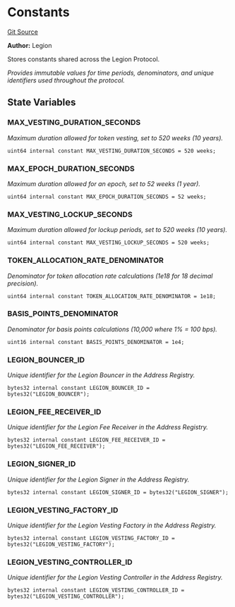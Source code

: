 # Constants
[Git Source](https://github.com/Legion-Team/legion-protocol-contracts/blob/ee293af08cf63f9bfeacc7adda6146d75c306212/src/utils/Constants.sol)

**Author:**
Legion

Stores constants shared across the Legion Protocol.

*Provides immutable values for time periods, denominators, and unique identifiers used throughout the protocol.*


## State Variables
### MAX_VESTING_DURATION_SECONDS
*Maximum duration allowed for token vesting, set to 520 weeks (10 years).*


```solidity
uint64 internal constant MAX_VESTING_DURATION_SECONDS = 520 weeks;
```


### MAX_EPOCH_DURATION_SECONDS
*Maximum duration allowed for an epoch, set to 52 weeks (1 year).*


```solidity
uint64 internal constant MAX_EPOCH_DURATION_SECONDS = 52 weeks;
```


### MAX_VESTING_LOCKUP_SECONDS
*Maximum duration allowed for lockup periods, set to 520 weeks (10 years).*


```solidity
uint64 internal constant MAX_VESTING_LOCKUP_SECONDS = 520 weeks;
```


### TOKEN_ALLOCATION_RATE_DENOMINATOR
*Denominator for token allocation rate calculations (1e18 for 18 decimal precision).*


```solidity
uint64 internal constant TOKEN_ALLOCATION_RATE_DENOMINATOR = 1e18;
```


### BASIS_POINTS_DENOMINATOR
*Denominator for basis points calculations (10,000 where 1% = 100 bps).*


```solidity
uint16 internal constant BASIS_POINTS_DENOMINATOR = 1e4;
```


### LEGION_BOUNCER_ID
*Unique identifier for the Legion Bouncer in the Address Registry.*


```solidity
bytes32 internal constant LEGION_BOUNCER_ID = bytes32("LEGION_BOUNCER");
```


### LEGION_FEE_RECEIVER_ID
*Unique identifier for the Legion Fee Receiver in the Address Registry.*


```solidity
bytes32 internal constant LEGION_FEE_RECEIVER_ID = bytes32("LEGION_FEE_RECEIVER");
```


### LEGION_SIGNER_ID
*Unique identifier for the Legion Signer in the Address Registry.*


```solidity
bytes32 internal constant LEGION_SIGNER_ID = bytes32("LEGION_SIGNER");
```


### LEGION_VESTING_FACTORY_ID
*Unique identifier for the Legion Vesting Factory in the Address Registry.*


```solidity
bytes32 internal constant LEGION_VESTING_FACTORY_ID = bytes32("LEGION_VESTING_FACTORY");
```


### LEGION_VESTING_CONTROLLER_ID
*Unique identifier for the Legion Vesting Controller in the Address Registry.*


```solidity
bytes32 internal constant LEGION_VESTING_CONTROLLER_ID = bytes32("LEGION_VESTING_CONTROLLER");
```


